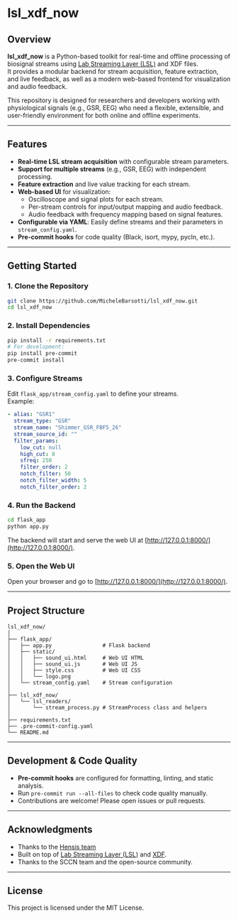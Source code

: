 # lsl_xdf_now

## Overview

**lsl_xdf_now** is a Python-based toolkit for real-time and offline processing of biosignal streams using [Lab Streaming Layer (LSL)](https://github.com/sccn/labstreaminglayer) and XDF files.  
It provides a modular backend for stream acquisition, feature extraction, and live feedback, as well as a modern web-based frontend for visualization and audio feedback.

This repository is designed for researchers and developers working with physiological signals (e.g., GSR, EEG) who need a flexible, extensible, and user-friendly environment for both online and offline experiments.

---

## Features

- **Real-time LSL stream acquisition** with configurable stream parameters.
- **Support for multiple streams** (e.g., GSR, EEG) with independent processing.
- **Feature extraction** and live value tracking for each stream.
- **Web-based UI** for visualization:
  - Oscilloscope and signal plots for each stream.
  - Per-stream controls for input/output mapping and audio feedback.
  - Audio feedback with frequency mapping based on signal features.
- **Configurable via YAML**: Easily define streams and their parameters in `stream_config.yaml`.
- **Pre-commit hooks** for code quality (Black, isort, mypy, pycln, etc.).

---

## Getting Started

### 1. Clone the Repository

```sh
git clone https://github.com/MicheleBarsotti/lsl_xdf_now.git
cd lsl_xdf_now
```

### 2. Install Dependencies

```sh
pip install -r requirements.txt
# For development:
pip install pre-commit
pre-commit install
```

### 3. Configure Streams

Edit `flask_app/stream_config.yaml` to define your streams.  
Example:

```yaml
- alias: "GSR1"
  stream_type: "GSR"
  stream_name: "Shimmer_GSR_FBF5_26"
  stream_source_id: ""
  filter_params:
    low_cut: null
    high_cut: 8
    sfreq: 250
    filter_order: 2
    notch_filter: 50
    notch_filter_width: 5
    notch_filter_order: 2
```

### 4. Run the Backend

```sh
cd flask_app
python app.py
```

The backend will start and serve the web UI at [http://127.0.0.1:8000/](http://127.0.0.1:8000/).

### 5. Open the Web UI

Open your browser and go to [http://127.0.0.1:8000/](http://127.0.0.1:8000/).

---

## Project Structure

```
lsl_xdf_now/
│
├── flask_app/
│   ├── app.py                # Flask backend
│   ├── static/
│   │   ├── sound_ui.html     # Web UI HTML
│   │   ├── sound_ui.js       # Web UI JS
│   │   ├── style.css         # Web UI CSS
│   │   └── logo.png
│   └── stream_config.yaml    # Stream configuration
│
├── lsl_xdf_now/
│   └── lsl_readers/
│       └── stream_process.py # StreamProcess class and helpers
│
├── requirements.txt
├── .pre-commit-config.yaml
└── README.md
```

---

## Development & Code Quality

- **Pre-commit hooks** are configured for formatting, linting, and static analysis.
- Run `pre-commit run --all-files` to check code quality manually.
- Contributions are welcome! Please open issues or pull requests.

---

## Acknowledgments

- Thanks to the [Hensis team](https://www.henesis.eu/) 
- Built on top of [Lab Streaming Layer (LSL)](https://github.com/sccn/labstreaminglayer) and [XDF](https://github.com/sccn/xdf).
- Thanks to the SCCN team and the open-source community.

---

## License

This project is licensed under the MIT License.
